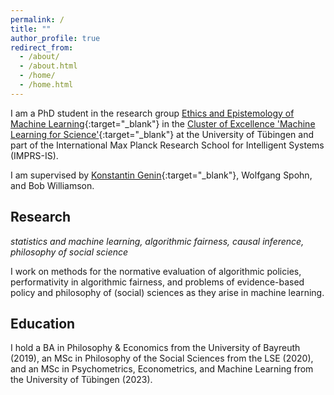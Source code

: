 ```yaml
---
permalink: /
title: ""
author_profile: true
redirect_from: 
  - /about/
  - /about.html
  - /home/
  - /home.html
---
```


I am a PhD student in the research group [Ethics and Epistemology of Machine Learning](https://ethics.epistemology.ai){:target="_blank"} in the [Cluster of Excellence 'Machine Learning for Science'](https://uni-tuebingen.de/en/research/core-research/cluster-of-excellence-machine-learning/research/research/cluster-research-groups/research-groups/epistemology-and-ethics-of-ml/){:target="_blank"} at the University of Tübingen and part of the International Max Planck Research School for Intelligent Systems (IMPRS-IS). 

I am supervised by [Konstantin Genin](https://kgenin.github.io/){:target="_blank"}, Wolfgang Spohn, and Bob Williamson.

## Research

*statistics and machine learning, algorithmic fairness, causal inference, philosophy of social science*

I work on methods for the normative evaluation of algorithmic policies, performativity in algorithmic fairness, and problems of evidence-based policy and philosophy of (social) sciences as they arise in machine learning.

## Education

I hold a BA in Philosophy & Economics from the University of Bayreuth (2019), an MSc in Philosophy of the Social Sciences from the LSE (2020), and an MSc in Psychometrics, Econometrics, and Machine Learning from the University of Tübingen (2023).